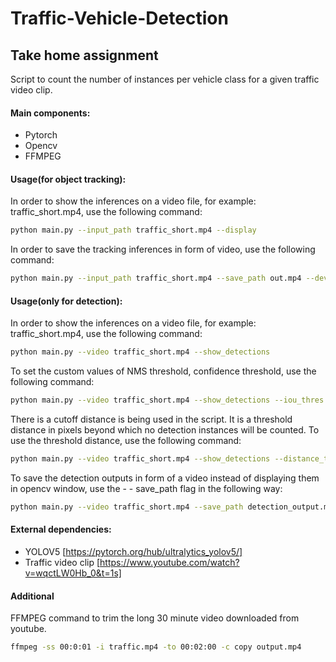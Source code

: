 # Traffic-Vehicle-Detection
## Take home assignment

Script to count the number of instances per vehicle class for a given traffic video clip. 

#### Main components:
- Pytorch
- Opencv
- FFMPEG


#### Usage(for object tracking):
In order to show the inferences on a video file, for example: traffic_short.mp4, use the following command:
```sh
python main.py --input_path traffic_short.mp4 --display
```
In order to save the tracking inferences in form of video, use the following command:
```sh
python main.py --input_path traffic_short.mp4 --save_path out.mp4 --device 0 --display
```

#### Usage(only for detection):
In order to show the inferences on a video file, for example: traffic_short.mp4, use the following command:
```sh
python main.py --video traffic_short.mp4 --show_detections
```
To set the custom values of NMS threshold, confidence threshold, use the following command:
```sh
python main.py --video traffic_short.mp4 --show_detections --iou_thres 0.15 --conf_thres 0.20 
```
There is a cutoff distance is being used in the script. It is a threshold distance in pixels beyond which no detection instances will be counted. To use the threshold distance, use the following command:
```sh
python main.py --video traffic_short.mp4 --show_detections --distance_thres 300
```
To save the detection outputs in form of a video instead of displaying them in opencv window, use the - - save_path flag in the following way:
```sh
python main.py --video traffic_short.mp4 --save_path detection_output.mp4
```

#### External dependencies:
- YOLOV5    [https://pytorch.org/hub/ultralytics_yolov5/]
- Traffic video clip [https://www.youtube.com/watch?v=wqctLW0Hb_0&t=1s]

#### Additional
FFMPEG command to trim the long 30 minute video downloaded from youtube.
```sh
ffmpeg -ss 00:0:01 -i traffic.mp4 -to 00:02:00 -c copy output.mp4
```


